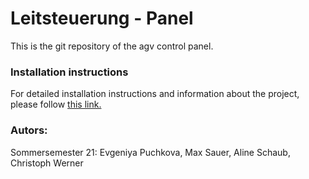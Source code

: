 # Leitsteuerung - Panel

This is the git repository of the agv control panel. <br>

### Installation instructions

For detailed installation instructions and information about the project, please follow [this link.](https://github.com/flitzmo-hso/flitzmo_agv_control_system)





### Autors: <br>
Sommersemester 21: Evgeniya Puchkova, Max Sauer, Aline Schaub, Christoph Werner
